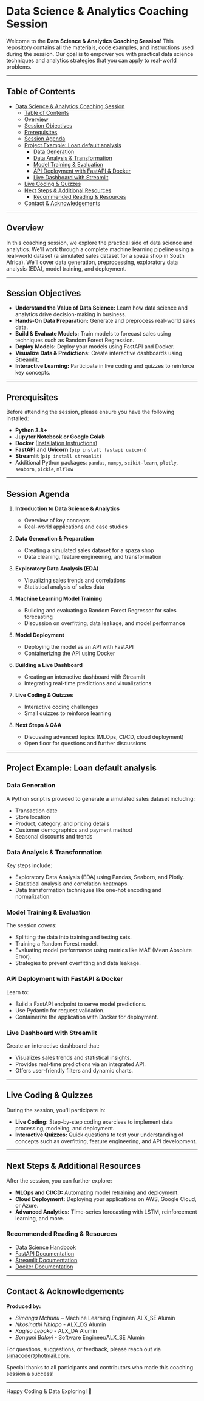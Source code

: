 # Data Science & Analytics Coaching Session

Welcome to the **Data Science & Analytics Coaching Session**! This repository contains all the materials, code examples, and instructions used during the session. Our goal is to empower you with practical data science techniques and analytics strategies that you can apply to real-world problems.

---

## Table of Contents

- [Data Science \& Analytics Coaching Session](#data-science--analytics-coaching-session)
  - [Table of Contents](#table-of-contents)
  - [Overview](#overview)
  - [Session Objectives](#session-objectives)
  - [Prerequisites](#prerequisites)
  - [Session Agenda](#session-agenda)
  - [Project Example: Loan default analysis](#project-example-loan-default-analysis)
    - [Data Generation](#data-generation)
    - [Data Analysis \& Transformation](#data-analysis--transformation)
    - [Model Training \& Evaluation](#model-training--evaluation)
    - [API Deployment with FastAPI \& Docker](#api-deployment-with-fastapi--docker)
    - [Live Dashboard with Streamlit](#live-dashboard-with-streamlit)
  - [Live Coding \& Quizzes](#live-coding--quizzes)
  - [Next Steps \& Additional Resources](#next-steps--additional-resources)
    - [Recommended Reading \& Resources](#recommended-reading--resources)
  - [Contact \& Acknowledgements](#contact--acknowledgements)

---

## Overview

In this coaching session, we explore the practical side of data science and analytics. We'll work through a complete machine learning pipeline using a real-world dataset (a simulated sales dataset for a spaza shop in South Africa). We’ll cover data generation, preprocessing, exploratory data analysis (EDA), model training, and deployment.

---

## Session Objectives

- **Understand the Value of Data Science:** Learn how data science and analytics drive decision-making in business.
- **Hands-On Data Preparation:** Generate and preprocess real-world sales data.
- **Build & Evaluate Models:** Train models to forecast sales using techniques such as Random Forest Regression.
- **Deploy Models:** Deploy your models using FastAPI and Docker.
- **Visualize Data & Predictions:** Create interactive dashboards using Streamlit.
- **Interactive Learning:** Participate in live coding and quizzes to reinforce key concepts.

---

## Prerequisites

Before attending the session, please ensure you have the following installed:

- **Python 3.8+**
- **Jupyter Notebook or Google Colab**
- **Docker** ([Installation Instructions](https://www.docker.com/get-started))
- **FastAPI** and **Uvicorn** (`pip install fastapi uvicorn`)
- **Streamlit** (`pip install streamlit`)
- Additional Python packages: `pandas`, `numpy`, `scikit-learn`, `plotly`, `seaborn`, `pickle`, `mlflow`

---

## Session Agenda

1. **Introduction to Data Science & Analytics**
   - Overview of key concepts
   - Real-world applications and case studies

2. **Data Generation & Preparation**
   - Creating a simulated sales dataset for a spaza shop
   - Data cleaning, feature engineering, and transformation

3. **Exploratory Data Analysis (EDA)**
   - Visualizing sales trends and correlations
   - Statistical analysis of sales data

4. **Machine Learning Model Training**
   - Building and evaluating a Random Forest Regressor for sales forecasting
   - Discussion on overfitting, data leakage, and model performance

5. **Model Deployment**
   - Deploying the model as an API with FastAPI
   - Containerizing the API using Docker

6. **Building a Live Dashboard**
   - Creating an interactive dashboard with Streamlit
   - Integrating real-time predictions and visualizations

7. **Live Coding & Quizzes**
   - Interactive coding challenges
   - Small quizzes to reinforce learning

8. **Next Steps & Q&A**
   - Discussing advanced topics (MLOps, CI/CD, cloud deployment)
   - Open floor for questions and further discussions

---

## Project Example: Loan default analysis 

### Data Generation

A Python script is provided to generate a simulated sales dataset including:
- Transaction date
- Store location
- Product, category, and pricing details
- Customer demographics and payment method
- Seasonal discounts and trends

### Data Analysis & Transformation

Key steps include:
- Exploratory Data Analysis (EDA) using Pandas, Seaborn, and Plotly.
- Statistical analysis and correlation heatmaps.
- Data transformation techniques like one-hot encoding and normalization.

### Model Training & Evaluation

The session covers:
- Splitting the data into training and testing sets.
- Training a Random Forest model.
- Evaluating model performance using metrics like MAE (Mean Absolute Error).
- Strategies to prevent overfitting and data leakage.

### API Deployment with FastAPI & Docker

Learn to:
- Build a FastAPI endpoint to serve model predictions.
- Use Pydantic for request validation.
- Containerize the application with Docker for deployment.

### Live Dashboard with Streamlit

Create an interactive dashboard that:
- Visualizes sales trends and statistical insights.
- Provides real-time predictions via an integrated API.
- Offers user-friendly filters and dynamic charts.

---

## Live Coding & Quizzes

During the session, you'll participate in:
- **Live Coding:** Step-by-step coding exercises to implement data processing, modeling, and deployment.
- **Interactive Quizzes:** Quick questions to test your understanding of concepts such as overfitting, feature engineering, and API development.

---

## Next Steps & Additional Resources

After the session, you can further explore:
- **MLOps and CI/CD:** Automating model retraining and deployment.
- **Cloud Deployment:** Deploying your applications on AWS, Google Cloud, or Azure.
- **Advanced Analytics:** Time-series forecasting with LSTM, reinforcement learning, and more.

### Recommended Reading & Resources

- [Data Science Handbook](https://www.datasciencehandbook.org/)
- [FastAPI Documentation](https://fastapi.tiangolo.com/)
- [Streamlit Documentation](https://docs.streamlit.io/)
- [Docker Documentation](https://docs.docker.com/)

---

## Contact & Acknowledgements

**Produced by:**  
- *Simanga Mchunu* – Machine Learning Engineer/ ALX_SE Alumin
- *Nkosinathi Nhlapo* - ALX_DS Alumin
- *Kagiso Leboka* - ALX_DA Alumin
- *Bongani Baloyi* - Software Engineer/ALX_SE Alumin

For questions, suggestions, or feedback, please reach out via [simacoder@hotmail.com](mailto:simacoder@hotmail.com).

Special thanks to all participants and contributors who made this coaching session a success!

---

Happy Coding & Data Exploring! 🚀
